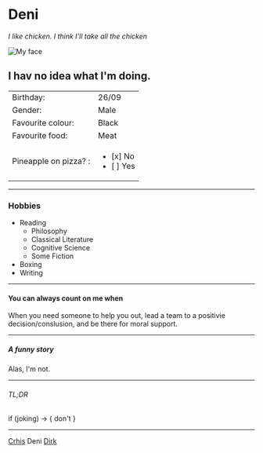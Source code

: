 # Deni  

*I like chicken. I think I'll take all the chicken* 

![My face](https://scontent.fbru2-1.fna.fbcdn.net/v/t1.0-9/p960x960/67818397_2279238398869017_3287815559785218048_o.jpg?_nc_cat=107&_nc_sid=85a577&_nc_ohc=OvO3Sd9JG00AX-QZigz&_nc_ht=scontent.fbru2-1.fna&_nc_tp=6&oh=34001721f47584975f39ba2c5dc50216&oe=5EE2BE38)


## I hav no idea what I'm doing.

|   |   |
|---|---|
| Birthday: | 26/09   |    
| Gender: | Male   |
| Favourite colour:  | Black   |
| Favourite food:  | Meat  |
| Pineapple on pizza? : | <ul><li>[x] No</li><li>[ ] Yes</li></ul>|


---

### Hobbies
* Reading
  * Philosophy
  * Classical Literature
  * Cognitive Science
  * Some Fiction
* Boxing 
* Writing

---

#### You can always count on me when
When you need someone to help you out, lead a team to a positivie decision/conslusion, and be there for moral support. 

---

##### A funny story
Alas, I'm not.

---

###### TL;DR
if (joking) ->
{
    don't
}

--- 



[Crhis](https://github.com/chrishargan/challenge-markdown) Deni  [Dirk](url)


